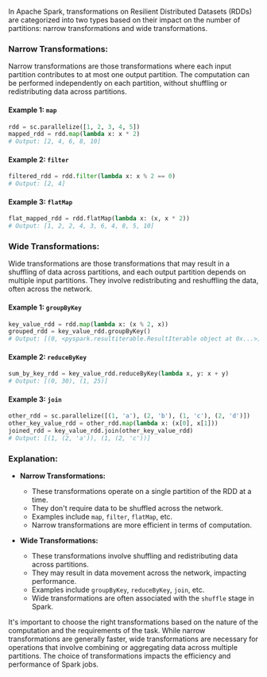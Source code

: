 In Apache Spark, transformations on Resilient Distributed Datasets (RDDs) are categorized into two types based on their impact on the number of partitions: narrow transformations and wide transformations.

### Narrow Transformations:

Narrow transformations are those transformations where each input partition contributes to at most one output partition. The computation can be performed independently on each partition, without shuffling or redistributing data across partitions.

#### Example 1: `map`

```python
rdd = sc.parallelize([1, 2, 3, 4, 5])
mapped_rdd = rdd.map(lambda x: x * 2)
# Output: [2, 4, 6, 8, 10]
```

#### Example 2: `filter`

```python
filtered_rdd = rdd.filter(lambda x: x % 2 == 0)
# Output: [2, 4]
```

#### Example 3: `flatMap`

```python
flat_mapped_rdd = rdd.flatMap(lambda x: (x, x * 2))
# Output: [1, 2, 2, 4, 3, 6, 4, 8, 5, 10]
```

### Wide Transformations:

Wide transformations are those transformations that may result in a shuffling of data across partitions, and each output partition depends on multiple input partitions. They involve redistributing and reshuffling the data, often across the network.

#### Example 1: `groupByKey`

```python
key_value_rdd = rdd.map(lambda x: (x % 2, x))
grouped_rdd = key_value_rdd.groupByKey()
# Output: [(0, <pyspark.resultiterable.ResultIterable object at 0x...>), (1, <pyspark.resultiterable.ResultIterable object at 0x...>)]
```

#### Example 2: `reduceByKey`

```python
sum_by_key_rdd = key_value_rdd.reduceByKey(lambda x, y: x + y)
# Output: [(0, 30), (1, 25)]
```

#### Example 3: `join`

```python
other_rdd = sc.parallelize([(1, 'a'), (2, 'b'), (1, 'c'), (2, 'd')])
other_key_value_rdd = other_rdd.map(lambda x: (x[0], x[1]))
joined_rdd = key_value_rdd.join(other_key_value_rdd)
# Output: [(1, (2, 'a')), (1, (2, 'c'))]
```

### Explanation:

- **Narrow Transformations:**
  - These transformations operate on a single partition of the RDD at a time.
  - They don't require data to be shuffled across the network.
  - Examples include `map`, `filter`, `flatMap`, etc.
  - Narrow transformations are more efficient in terms of computation.

- **Wide Transformations:**
  - These transformations involve shuffling and redistributing data across partitions.
  - They may result in data movement across the network, impacting performance.
  - Examples include `groupByKey`, `reduceByKey`, `join`, etc.
  - Wide transformations are often associated with the `shuffle` stage in Spark.

It's important to choose the right transformations based on the nature of the computation and the requirements of the task. While narrow transformations are generally faster, wide transformations are necessary for operations that involve combining or aggregating data across multiple partitions. The choice of transformations impacts the efficiency and performance of Spark jobs.
